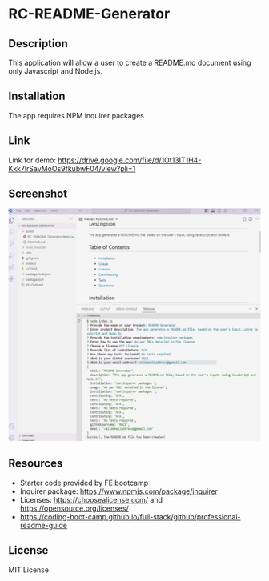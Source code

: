 # RC-README-Generator

## Description

This application will allow a user to create a README.md document using only Javascript and Node.js.

## Installation

The app requires NPM inquirer packages

## Link

Link for demo: https://drive.google.com/file/d/1Ot13IT1H4-Kkk7lrSavMoOs9fkubwF04/view?pli=1

## Screenshot

![Alt text](assets/images/READMEscreenshot.jpg)


## Resources

* Starter code provided by FE bootcamp
* Inquirer package: https://www.npmjs.com/package/inquirer
* Licenses: https://choosealicense.com/ and https://opensource.org/licenses/
* https://coding-boot-camp.github.io/full-stack/github/professional-readme-guide


## License

MIT License
